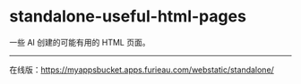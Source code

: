 # standalone-useful-html-pages
一些 AI 创建的可能有用的 HTML 页面。

---

在线版：https://myappsbucket.apps.furieau.com/webstatic/standalone/

